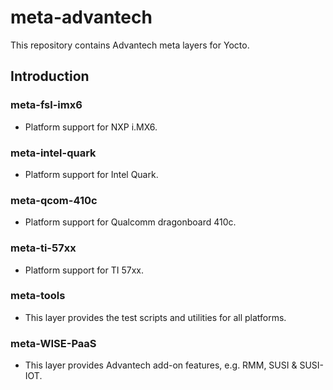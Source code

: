 # meta-advantech

This repository contains Advantech meta layers for Yocto.

## Introduction

### meta-fsl-imx6

- Platform support for NXP i.MX6.

### meta-intel-quark

- Platform support for Intel Quark.

### meta-qcom-410c

- Platform support for Qualcomm dragonboard 410c.

### meta-ti-57xx

- Platform support for TI 57xx.

### meta-tools

- This layer provides the test scripts and utilities for all platforms.

### meta-WISE-PaaS

- This layer provides Advantech add-on features, e.g. RMM, SUSI & SUSI-IOT.

